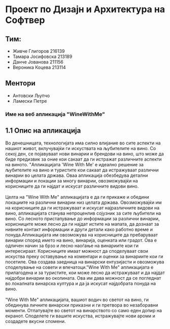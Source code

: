 # Проект по Дизајн и Архитектура на Софтвер
## Тим: 
- Живче Глигоров 216139
- Тамара Јосифовска 213189
- Данче Јованова 211156
- Вероника Коцева 213114
## Ментори
- Антовски Љупчо
- Ламески Петре
 
### Име на веб апликација "WineWithMe"
## 1.1 Опис на апликација

Во денешницата, технологијата има силно влијание во сите аспекти на нашиот живот, вклучувајќи ги искуствата на љубителите на вино. Со секој ден, се појавуваат нови винарии и брендови на вино, што може да биде предизвик за оние кои сакаат да ги истражат различните аспекти на виното. "Aпликацијата 'Wine With Me' е идеално решение за љубителите на вино и туристите кои сакаат да истражуваат различни винарии во целата држава. Оваа апликација обезбедува детални информации и локации за многу винарии, овозможувајќи на корисниците да ги најдат и искусат различните видови вино.
<br><br>Целта на "Wine With Me" апликацијата е да ги прикаже и обедини локациите на различни винарии низ целата држава. Овозможувајќи им на корисниците да ги истражуваат и искусат најразличните видови на вино, апликацијата станува непроценлив сојузник за сите љубители на вино. Со лесното пристапување до информации за различни винарии, корисниците може лесно да ги најдат истите на мапата, да дознаат за нивните контакт информации и други детали како работно време и понуда.Апликацијата им овозможува на корисниците да пребаруваат винарии според името на вино, винарија, оценката или градот. 
Ова е одличен начин за брзо и лесно наоѓање на винариите кои ги интересираат. Корисниците имаат можност да споделуваат свои искуства преку оставување на коментари и оценки за винариите кои ги посетиле. Ова создава заедница на винарски ентузијасти и овозможува споделување на совети и впечатоци."Wine With Me" апликацијата е прилагодена и за туристите, кои може лесно да истражуваат и да најдат најдобри винарии во околината. Ова им дава можност да се погледнат во локалната винарска култура и да ја искусат најдобрата понуда на вино.
<br><br>"Wine With Me" апликацијата, вашиот водич во светот на вино, ги обединува личните винарски приказни и ги претвора во незаборавни моменти. Отпатувајте во светот на винарството со само еден допир на екранот. Споделете ги вашите искуства, истражувајте нови ароми и создадете вкусни спомени.
